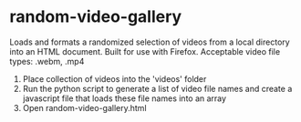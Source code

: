 # random-video-gallery
Loads and formats a randomized selection of videos from a local directory 
into an HTML document. Built for use with Firefox. Acceptable video file 
types: .webm, .mp4

1) Place collection of videos into the 'videos' folder
2) Run the python script to generate a list of video file names and create a javascript file that loads these file names into an array
3) Open random-video-gallery.html
